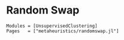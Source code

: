 # Random Swap

```@autodocs
Modules = [UnsupervisedClustering]
Pages   = ["metaheuristics/randomswap.jl"]
```

